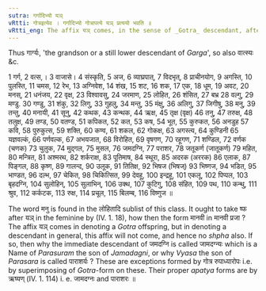```yaml
---
sutra: गर्गादिभ्यो यञ्
vRtti: गोत्रइत्येव । गर्गादिभ्यो गोत्रापत्ये यञ् प्रत्ययो भवति ॥
vRtti_eng: The affix यञ् comes, in the sense of _Gotra_ descendant, after the words '_Garga_' &c.
---
```

Thus गार्ग्यः, 'the grandson or a still lower descendant of _Garga_', so also वात्स्यः &c.

1 गर्ग, 2 वत्स,। 3 वाजासे। 4 संस्कृति, 5 अज, 6 व्याघ्रपात्, 7 विदभृत्, 8 प्राचीनयोग, 9 अगस्ति, 10 पुलस्ति, 11 चमस, 12 रेभ, 13 अग्निवेश, 14 शंख, 15 शट, 16 शक, 17 एक, 18 धूम, 19 अवट, 20 मनस्, 21 धनंजय, 22 वृक्ष, 23 विश्वावसु, 24 जरमाण, 25 लोहित, 26 शंसित, 27 बभ्र 28 वल्गु, 29 मण्डु. 30 गण्डु, 31 शंकु, 32 लिगु, 33 गुहलु, 34 मन्तु, 35 मंक्षु, 36 अलिगु, 37 जिगीषु, 38 मनु, 39 तन्तु, 40 मनायी, 41 सूनु, 42 कथक, 43 कन्थक, 44 ऋक्ष, 45 तृक्ष (वृक्ष) 46 तनु, 47 तरुक्ष, 48 तलुक्ष, 49 तण्ड, 50 वतण्ड, 51 कपिकत, 52 कत, 53 कष, 54 भूत, 55 कुरुकत, 56 अनडुह 57 कवि, 58 पुरुकुत्स, 59 शक्ति, 60 कण्व, 61 शकल, 62 गोकक्ष, 63 अगस्त्य, 64 कुण्डिनी 65 यज्ञवल्कं, 66 पर्णवल्क, 67 अभयजात, 68 विरोहित, 69 वृषगण, 70 रहूगण, 71 शण्डिल, 72 वर्णक (चणक) 73 चुलुक, 74 मुद्गल, 75 मुसल, 76 जमदग्नि, 77 पराशर, 78 जतूकर्ण (जातूकर्ण) 79 महित, 80 मन्त्रित, 81 अश्मरथ, 82 शर्कराक्ष, 83 पूतिमाष, 84 स्थूरा, 85 अदरक (अररक) 86 एलाक, 87 पिङ्गल, 88 कृष्ण, 89 गालन्द, 90 उलूक, 91 तितिक्ष, 92 भिषज (भिषज्) 93 भिष्णज, 94 भडित, 95 भाण्डत, 96 दल्भ, 97 चेकित, 98 चिकित्सित, 99 देवहू, 100 इन्द्रहू, 101 एकलू, 102 पिप्पल, 103 बृहदग्नि, 104 सुलोहिन्, 105 सुलाभिन्, 106 उक्थ, 107 कुटिगु, 108 संहित, 109 पथ, 110 कन्थु, 111 श्रुव, 112 कर्कटक, 113 रुक्ष, 114 प्रचूल, 115 बिलम्ब, 116 विष्णुज ॥

The word मनु is found in the लोहितादि sublist of this class. It ought to take ष्फ after यञ् in the feminine by (IV. 1. 18), how then the form मानवी in मानवी प्रजा ? The affix यञ् comes in denoting a _Gotra_ offspring, but in denoting a descendant in general, this affix will not come, and hence no _shpha_ also. If so, then why the immediate descendant of जमदग्नि is called जामदग्न्यः which is a Name of _Parasuram_ the son of _Jamadagni_, or why _Vyasa_ the son of _Parasara_ is called पाराशर्यः ? These are exceptions formed by गोत्र रुपाध्यारोपः i.e. by superimposing of _Gotra_-form on these. Their proper _apatya_ forms are by ऋष्यण् (IV. 1. 114) i. e. जामदग्नः and पाराशरः ॥
